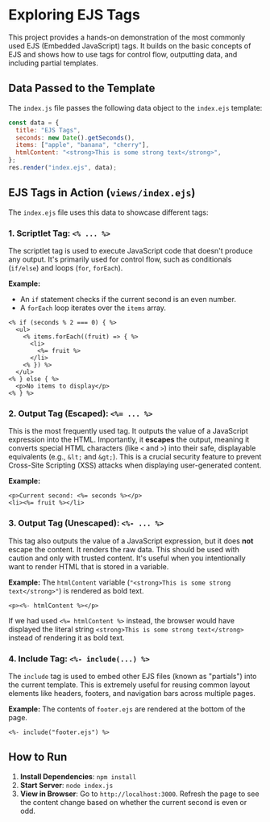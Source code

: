 # Exploring EJS Tags

This project provides a hands-on demonstration of the most commonly used EJS (Embedded JavaScript) tags. It builds on the basic concepts of EJS and shows how to use tags for control flow, outputting data, and including partial templates.

## Data Passed to the Template

The `index.js` file passes the following data object to the `index.ejs` template:

```javascript
const data = {
  title: "EJS Tags",
  seconds: new Date().getSeconds(),
  items: ["apple", "banana", "cherry"],
  htmlContent: "<strong>This is some strong text</strong>",
};
res.render("index.ejs", data);
```

## EJS Tags in Action (`views/index.ejs`)

The `index.ejs` file uses this data to showcase different tags:

### 1. Scriptlet Tag: `<% ... %>`

The scriptlet tag is used to execute JavaScript code that doesn't produce any output. It's primarily used for control flow, such as conditionals (`if/else`) and loops (`for`, `forEach`).

**Example:**
-   An `if` statement checks if the current second is an even number.
-   A `forEach` loop iterates over the `items` array.

```ejs
<% if (seconds % 2 === 0) { %>
  <ul>
    <% items.forEach((fruit) => { %>
      <li>
        <%= fruit %>
      </li>
    <% }) %>
  </ul>
<% } else { %>
  <p>No items to display</p>
<% } %>
```

### 2. Output Tag (Escaped): `<%= ... %>`

This is the most frequently used tag. It outputs the value of a JavaScript expression into the HTML. Importantly, it **escapes** the output, meaning it converts special HTML characters (like `<` and `>`) into their safe, displayable equivalents (e.g., `&lt;` and `&gt;`). This is a crucial security feature to prevent Cross-Site Scripting (XSS) attacks when displaying user-generated content.

**Example:**
```ejs
<p>Current second: <%= seconds %></p>
<li><%= fruit %></li>
```

### 3. Output Tag (Unescaped): `<%- ... %>`

This tag also outputs the value of a JavaScript expression, but it does **not** escape the content. It renders the raw data. This should be used with caution and only with trusted content. It's useful when you intentionally want to render HTML that is stored in a variable.

**Example:**
The `htmlContent` variable (`"<strong>This is some strong text</strong>"`) is rendered as bold text.

```ejs
<p><%- htmlContent %></p>
```
If we had used `<%= htmlContent %>` instead, the browser would have displayed the literal string `<strong>This is some strong text</strong>` instead of rendering it as bold text.

### 4. Include Tag: `<%- include(...) %>`

The `include` tag is used to embed other EJS files (known as "partials") into the current template. This is extremely useful for reusing common layout elements like headers, footers, and navigation bars across multiple pages.

**Example:**
The contents of `footer.ejs` are rendered at the bottom of the page.

```ejs
<%- include("footer.ejs") %>
```

## How to Run

1.  **Install Dependencies**: `npm install`
2.  **Start Server**: `node index.js`
3.  **View in Browser**: Go to `http://localhost:3000`. Refresh the page to see the content change based on whether the current second is even or odd.
